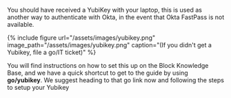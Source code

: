 You should have received a YubiKey with your laptop, this is used as another way to authenticate with Okta, in the event that Okta FastPass is not available.

{% include figure url="/assets/images/yubikey.png" image_path="/assets/images/yubikey.png" caption="(If you didn't get a Yubikey, file a go/IT ticket)" %}

You will find instructions on how to set this up on the Block Knowledge Base, and we have a quick shortcut to get to the guide by using __go/yubikey__. We suggest heading to that go link now and following the steps to setup your Yubikey
